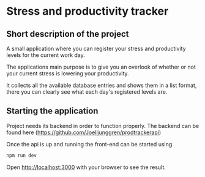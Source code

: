 # Stress and productivity tracker

## Short description of the project
A small application where you can register your stress and productivity levels for the current work day.

The applications main purpose is to give you an overlook of whether or not your current stress is lowering your productivity.

It collects all the available database entries and shows them in a list format, there you can clearly see what each day's registered levels are.

## Starting the application
Project needs its backend in order to function properly.
The backend can be found here (https://github.com/Joelljunggren/prodtrackerapi)

Once the api is up and running the front-end can be started using
```bash
npm run dev
```

Open [http://localhost:3000](http://localhost:3000) with your browser to see the result.
